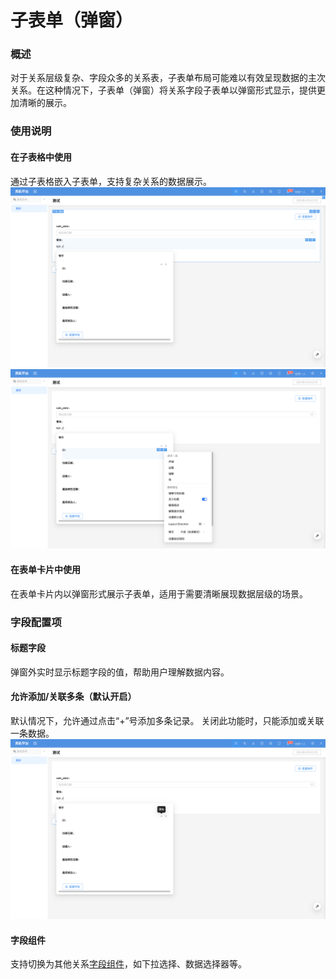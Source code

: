 # 子表单（弹窗）

### 概述

对于关系层级复杂、字段众多的关系表，子表单布局可能难以有效呈现数据的主次关系。在这种情况下，子表单（弹窗）将关系字段子表单以弹窗形式显示，提供更加清晰的展示。

### 使用说明

#### 在子表格中使用
通过子表格嵌入子表单，支持复杂关系的数据展示。
![](../../../../../../public/popover-nester1.png)
![](../../../../../../public/popover-nester2.png)

#### 在表单卡片中使用
在表单卡片内以弹窗形式展示子表单，适用于需要清晰展现数据层级的场景。

<!-- TODO: 插入图片 -->

### 字段配置项
#### 标题字段

<!-- TODO: 插入图片 -->

弹窗外实时显示标题字段的值，帮助用户理解数据内容。

<!-- TODO: 插入图片 -->

#### 允许添加/关联多条（默认开启）
默认情况下，允许通过点击“+”号添加多条记录。
关闭此功能时，只能添加或关联一条数据。
![](../../../../../../public/popover-nester3.png)

#### 字段组件
支持切换为其他关系[字段组件](../field-settings/field-component.md)，如下拉选择、数据选择器等。

<!-- #### 联动规则
可以配置[联动规则](../../block/block-settings/linkage-rule.md)，以便根据条件触发其他字段的变动。 -->

<!-- TODO: 插入视频 -->

